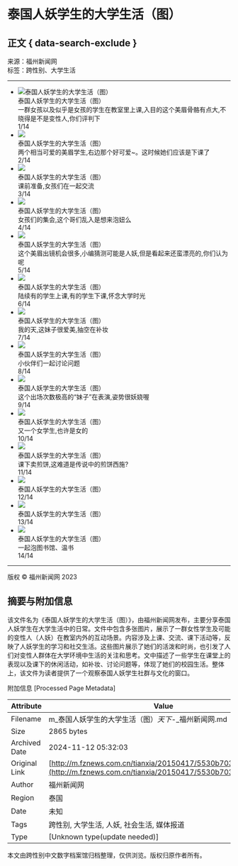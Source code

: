 # 泰国人妖学生的大学生活（图）

## 正文 { data-search-exclude }


来源：福州新闻网  
标签：跨性别、大学生活  

---

- ![泰国人妖学生的大学生活（图）](http://img2.fznews.com.cn/cms/fa3858530/20150417/2111429255249.jpg)  
  泰国人妖学生的大学生活（图）  
  一群女孩以及似乎是女孩的学生在教室里上课,入目的这个美眉骨骼有点大,不晓得是不是变性人,你们评判下  
  1/14  
- ![](http://img2.fznews.com.cn/cms/fa3858530/20150417/72091429255280.jpg)  
  泰国人妖学生的大学生活（图）  
  两个相当可爱的美眉学生,右边那个好可爱~。这时候她们应该是下课了  
  2/14  
- ![](http://img2.fznews.com.cn/cms/fa3858530/20150417/62981429255295.jpg)  
  泰国人妖学生的大学生活（图）  
  课前准备,女孩们在一起交流  
  3/14  
- ![](http://img2.fznews.com.cn/cms/fa3858530/20150417/39931429255309.jpg)  
  泰国人妖学生的大学生活（图）  
  女孩们的集会,这个哥们乱入是想来泡妞么  
  4/14  
- ![](http://img2.fznews.com.cn/cms/fa3858530/20150417/81561429255320.jpg)  
  泰国人妖学生的大学生活（图）  
  这个美眉出镜机会很多,小编猜测可能是人妖,但是看起来还蛮漂亮的,你们认为呢  
  5/14  
- ![](http://img2.fznews.com.cn/cms/fa3858530/20150417/89791429255333.jpg)  
  泰国人妖学生的大学生活（图）  
  陆续有的学生上课,有的学生下课,怀念大学时光  
  6/14  
- ![](http://img2.fznews.com.cn/cms/fa3858530/20150417/37891429255384.jpg)  
  泰国人妖学生的大学生活（图）  
  我的天,这妹子很爱美,抽空在补妆  
  7/14  
- ![](http://img2.fznews.com.cn/cms/fa3858530/20150417/38241429255403.jpg)  
  泰国人妖学生的大学生活（图）  
  小伙伴们一起讨论问题  
  8/14  
- ![](http://img2.fznews.com.cn/cms/fa3858530/20150417/1081429255411.jpg)  
  泰国人妖学生的大学生活（图）  
  这个出场次数极高的“妹子”在表演,姿势很妖娆喔  
  9/14  
- ![](http://img2.fznews.com.cn/cms/fa3858530/20150417/89151429255424.jpg)  
  泰国人妖学生的大学生活（图）  
  又一个女学生,也许是女的  
  10/14  
- ![](http://img2.fznews.com.cn/cms/fa3858530/20150417/48381429255440.jpg)  
  泰国人妖学生的大学生活（图）  
  课下卖煎饼,这难道是传说中的煎饼西施?  
  11/14  
- ![](http://img2.fznews.com.cn/cms/fa3858530/20150417/8931429255478.jpg)  
  泰国人妖学生的大学生活（图）  
  12/14  
- ![](http://img2.fznews.com.cn/cms/fa3858530/20150417/97581429255512.jpg)  
  泰国人妖学生的大学生活（图）  
  13/14  
- ![](http://img2.fznews.com.cn/cms/fa3858530/20150417/88831429255513.jpg)  
  泰国人妖学生的大学生活（图）  
  一起泡图书馆、温书  
  14/14  

--- 

版权 © 福州新闻网 2023

## 摘要与附加信息

<!-- tcd_abstract -->
该文件名为《泰国人妖学生的大学生活（图）》，由福州新闻网发布，主要分享泰国人妖学生在大学生活中的日常。文件中包含多张图片，展示了一群女性学生及可能的变性人（人妖）在教室内外的互动场景。内容涉及上课、交流、课下活动等，反映了人妖学生的学习和社交生活。这些图片展示了她们的活泼和时尚，也引发了人们对变性人群体在大学环境中生活的关注和思考。文中描述了一些学生在课堂上的表现以及课下的休闲活动，如补妆、讨论问题等，体现了她们的校园生活。整体上，该文件为读者提供了一个观察泰国人妖学生社群与文化的窗口。
<!-- tcd_abstract_end -->

附加信息 [Processed Page Metadata]

| Attribute       | Value                                  |
|-----------------|----------------------------------------|
| Filename        | m_泰国人妖学生的大学生活（图）_天下_-_福州新闻网.md                             |
| Size            | 2865 bytes                           |
| Archived Date   | 2024-11-12 05:32:03                             |
| Original Link   | [http://m.fznews.com.cn/tianxia/20150417/5530b703b73a0.shtml](http://m.fznews.com.cn/tianxia/20150417/5530b703b73a0.shtml)                       |
| Author          | 福州新闻网                               |
| Region          | 泰国                               |
| Date            | 未知                                 |
| Tags            | 跨性别, 大学生活, 人妖, 社会生活, 媒体报道                                 |
| Type            | [Unknown type(update needed)]                                 |
<!-- tcd_table_end -->

本文由跨性别中文数字档案馆归档整理，仅供浏览。版权归原作者所有。
